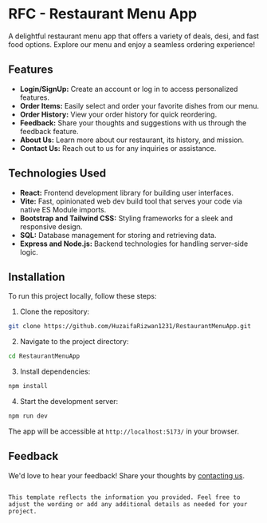 # RFC - Restaurant Menu App

A delightful restaurant menu app that offers a variety of deals, desi, and fast food options. Explore our menu and enjoy a seamless ordering experience!

## Features

- **Login/SignUp:** Create an account or log in to access personalized features.
- **Order Items:** Easily select and order your favorite dishes from our menu.
- **Order History:** View your order history for quick reordering.
- **Feedback:** Share your thoughts and suggestions with us through the feedback feature.
- **About Us:** Learn more about our restaurant, its history, and mission.
- **Contact Us:** Reach out to us for any inquiries or assistance.

## Technologies Used

- **React:** Frontend development library for building user interfaces.
- **Vite:** Fast, opinionated web dev build tool that serves your code via native ES Module imports.
- **Bootstrap and Tailwind CSS:** Styling frameworks for a sleek and responsive design.
- **SQL:** Database management for storing and retrieving data.
- **Express and Node.js:** Backend technologies for handling server-side logic.

## Installation

To run this project locally, follow these steps:

1. Clone the repository:

```bash
git clone https://github.com/HuzaifaRizwan1231/RestaurantMenuApp.git
```

2. Navigate to the project directory:

```bash
cd RestaurantMenuApp
```

3. Install dependencies:

```bash
npm install
```

4. Start the development server:

```bash
npm run dev
```

The app will be accessible at `http://localhost:5173/` in your browser.

## Feedback

We'd love to hear your feedback! Share your thoughts by [contacting us](#contact-us).

```

This template reflects the information you provided. Feel free to adjust the wording or add any additional details as needed for your project.
